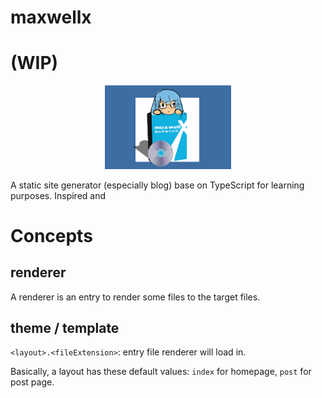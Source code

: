 # maxwellx
# (WIP)
<p align="center">
<img src="./maxwell.png" style="width:40%; height:40%">
</p>

A static site generator (especially blog) base on TypeScript for learning purposes. Inspired and 

# Concepts
## renderer
A renderer is an entry to render some files to the target files.

## theme / template
`<layout>.<fileExtension>`: entry file renderer will load in.

Basically, a layout has these default values: `index` for homepage, `post` for post page.